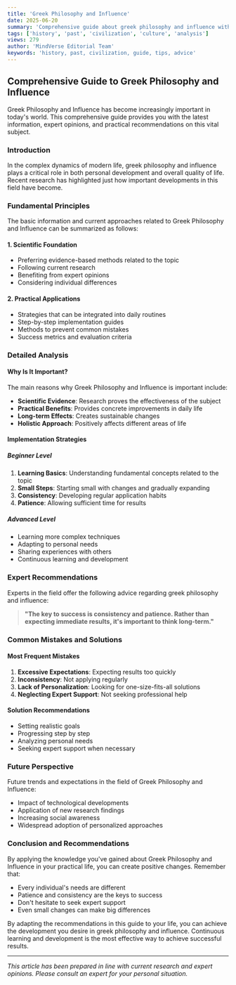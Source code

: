 ```yaml
---
title: 'Greek Philosophy and Influence'
date: 2025-06-20
summary: 'Comprehensive guide about greek philosophy and influence with expert insights and practical advice.'
tags: ['history', 'past', 'civilization', 'culture', 'analysis']
views: 279
author: 'MindVerse Editorial Team'
keywords: 'history, past, civilization, guide, tips, advice'
---
```


## Comprehensive Guide to Greek Philosophy and Influence

Greek Philosophy and Influence has become increasingly important in today's world. This comprehensive guide provides you with the latest information, expert opinions, and practical recommendations on this vital subject.

### Introduction

In the complex dynamics of modern life, greek philosophy and influence plays a critical role in both personal development and overall quality of life. Recent research has highlighted just how important developments in this field have become.

### Fundamental Principles

The basic information and current approaches related to Greek Philosophy and Influence can be summarized as follows:

#### 1. Scientific Foundation
- Preferring evidence-based methods related to the topic
- Following current research
- Benefiting from expert opinions
- Considering individual differences

#### 2. Practical Applications
- Strategies that can be integrated into daily routines
- Step-by-step implementation guides
- Methods to prevent common mistakes
- Success metrics and evaluation criteria

### Detailed Analysis

#### Why Is It Important?
The main reasons why Greek Philosophy and Influence is important include:

- **Scientific Evidence**: Research proves the effectiveness of the subject
- **Practical Benefits**: Provides concrete improvements in daily life
- **Long-term Effects**: Creates sustainable changes
- **Holistic Approach**: Positively affects different areas of life

#### Implementation Strategies

##### Beginner Level
1. **Learning Basics**: Understanding fundamental concepts related to the topic
2. **Small Steps**: Starting small with changes and gradually expanding
3. **Consistency**: Developing regular application habits
4. **Patience**: Allowing sufficient time for results

##### Advanced Level
- Learning more complex techniques
- Adapting to personal needs
- Sharing experiences with others
- Continuous learning and development

### Expert Recommendations

Experts in the field offer the following advice regarding greek philosophy and influence:

> **"The key to success is consistency and patience. Rather than expecting immediate results, it's important to think long-term."**

### Common Mistakes and Solutions

#### Most Frequent Mistakes
1. **Excessive Expectations**: Expecting results too quickly
2. **Inconsistency**: Not applying regularly
3. **Lack of Personalization**: Looking for one-size-fits-all solutions
4. **Neglecting Expert Support**: Not seeking professional help

#### Solution Recommendations
- Setting realistic goals
- Progressing step by step
- Analyzing personal needs
- Seeking expert support when necessary

### Future Perspective

Future trends and expectations in the field of Greek Philosophy and Influence:

- Impact of technological developments
- Application of new research findings
- Increasing social awareness
- Widespread adoption of personalized approaches

### Conclusion and Recommendations

By applying the knowledge you've gained about Greek Philosophy and Influence in your practical life, you can create positive changes. Remember that:

- Every individual's needs are different
- Patience and consistency are the keys to success
- Don't hesitate to seek expert support
- Even small changes can make big differences

By adapting the recommendations in this guide to your life, you can achieve the development you desire in greek philosophy and influence. Continuous learning and development is the most effective way to achieve successful results.

---

*This article has been prepared in line with current research and expert opinions. Please consult an expert for your personal situation.*
